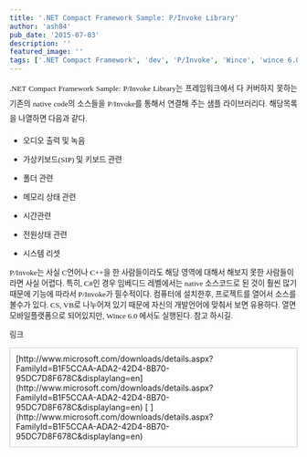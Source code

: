 ```yaml
---
title: '.NET Compact Framework Sample: P/Invoke Library'
author: 'ash84'
pub_date: '2015-07-03'
description: ''
featured_image: ''
tags: ['.NET Compact Framework', 'dev', 'P/Invoke', 'Wince', 'wince 6.0', '녹음', '메모리상태', '오디오출력', '폴더관련']
---
```



<div style="TEXT-ALIGN: justify; LINE-HEIGHT: 2"><span style="FONT-SIZE: 10pt"><span style="FONT-FAMILY: Dotum"><font face="굴림"></font>  
<span style="FONT-SIZE: 11pt"><span style="FONT-FAMILY: Dotum"><span style="FONT-SIZE: 10pt"><span style="FONT-FAMILY: Dotum">.NET Compact Framework Sample: P/Invoke Library는 프레임워크에서 다 커버하지 못하는 기존의 native code의 소스들을 P/Invoke를 통해서 연결해 주는 샘플 라이브러리다. 해당목록을 나열하면 다음과 같다.</span></span></span></span>  
<span style="FONT-SIZE: 11pt"><span style="FONT-FAMILY: Dotum"><span style="FONT-SIZE: 10pt"><span style="FONT-FAMILY: Dotum"> </span></span></span></span></span></span></div>  
  
- <span style="FONT-SIZE: 10pt"><span style="FONT-FAMILY: Dotum"><span style="FONT-SIZE: 11pt"><span style="FONT-FAMILY: Dotum"><span style="FONT-SIZE: 10pt"><span style="FONT-FAMILY: Dotum">오디오 출력 및 녹음</span></span></span></span></span></span>
  
- <span style="FONT-SIZE: 10pt"><span style="FONT-FAMILY: Dotum"><span style="FONT-SIZE: 11pt"><span style="FONT-FAMILY: Dotum"><span style="FONT-SIZE: 10pt"><span style="FONT-FAMILY: Dotum">가상키보드(SIP) 및 키보드 관련 </span></span></span></span></span></span>
  
- <span style="FONT-SIZE: 10pt"><span style="FONT-FAMILY: Dotum"><span style="FONT-SIZE: 11pt"><span style="FONT-FAMILY: Dotum"><span style="FONT-SIZE: 10pt"><span style="FONT-FAMILY: Dotum">폴더 관련 </span></span></span></span></span></span>
  
- <span style="FONT-SIZE: 10pt"><span style="FONT-FAMILY: Dotum"><span style="FONT-SIZE: 11pt"><span style="FONT-FAMILY: Dotum"><span style="FONT-SIZE: 10pt"><span style="FONT-FAMILY: Dotum">메모리 상태 관련</span></span></span></span></span></span>
  
- <span style="FONT-SIZE: 10pt"><span style="FONT-FAMILY: Dotum"><span style="FONT-SIZE: 11pt"><span style="FONT-FAMILY: Dotum"><span style="FONT-SIZE: 10pt"><span style="FONT-FAMILY: Dotum">시간관련 </span></span></span></span></span></span>
  
- <span style="FONT-SIZE: 10pt"><span style="FONT-FAMILY: Dotum"><span style="FONT-SIZE: 11pt"><span style="FONT-FAMILY: Dotum"><span style="FONT-SIZE: 10pt"><span style="FONT-FAMILY: Dotum">전원상태 관련 </span></span></span></span></span></span>
  
- <span style="FONT-SIZE: 10pt"><span style="FONT-FAMILY: Dotum"><span style="FONT-SIZE: 11pt"><span style="FONT-FAMILY: Dotum"><span style="FONT-SIZE: 10pt"><span style="FONT-FAMILY: Dotum">시스템 리셋</span></span></span></span></span></span>

  
  
<span style="FONT-SIZE: 10pt"><span style="FONT-FAMILY: Dotum"><span style="FONT-SIZE: 11pt"><span style="FONT-FAMILY: Dotum"><span style="FONT-SIZE: 10pt"><span style="FONT-FAMILY: Dotum">P/Invoke는 사실 C언어나 C++을 한 사람들이라도 해당 영역에 대해서 해보지 못한 사람들이라면 사실 어렵다. 특히, C#인 경우 임베디드 레벨에서는 native 소스코드로 된 것이 훨씬 많기 때문에 기능에 따라서 P/Invoke가 필수적이다. 컴퓨터에 설치한후, 프로젝트를 열어서 소스를 볼수가 있다. CS, VB로 나누어져 있기 때문에 자신의 개발언어에 맞춰서 보면 유용하다. 열면 모바일플랫폼으로 되어있지만, Wince 6.0 에서도 실행된다. </span></span></span></span></span></span><span style="FONT-SIZE: 10pt"><span style="FONT-FAMILY: Dotum"><span style="FONT-SIZE: 11pt"><span style="FONT-FAMILY: Dotum"><span style="FONT-SIZE: 10pt"><span style="FONT-FAMILY: Dotum">참고 하시길. </span></span></span></span></span></span>

<span style="FONT-SIZE: 11pt"><span style="FONT-FAMILY: Dotum"><span style="FONT-SIZE: 10pt"><span style="FONT-FAMILY: Dotum">링크 </span></span></span></span>

  
<div class="txc-textbox" style="BORDER-BOTTOM: #cbcbcb 1px solid; BORDER-LEFT: #cbcbcb 1px solid; PADDING-BOTTOM: 10px; BACKGROUND-COLOR: #ffffff; PADDING-LEFT: 10px; PADDING-RIGHT: 10px; BORDER-TOP: #cbcbcb 1px solid; BORDER-RIGHT: #cbcbcb 1px solid; PADDING-TOP: 10px">[http://www.microsoft.com/downloads/details.aspx?FamilyId=B1F5CCAA-ADA2-42D4-8B70-95DC7D8F678C&displaylang=en](http://www.microsoft.com/downloads/details.aspx?FamilyId=B1F5CCAA-ADA2-42D4-8B70-95DC7D8F678C&displaylang=en) [  
](http://www.microsoft.com/downloads/details.aspx?FamilyId=B1F5CCAA-ADA2-42D4-8B70-95DC7D8F678C&displaylang=en)</div>  
  
  




